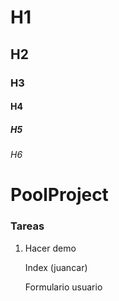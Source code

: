 # H1
## H2
### H3
#### H4
##### H5
###### H6
# PoolProject
### Tareas
1. Hacer demo

   Index (juancar)

   Formulario usuario
